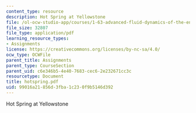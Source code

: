 ```yaml
---
content_type: resource
description: Hot Spring at Yellowstone
file: /ol-ocw-studio-app/courses/1-63-advanced-fluid-dynamics-of-the-environment-fall-2002/99016a21856d3fba1c230f9b5146d392_hotspring.pdf
file_size: 32807
file_type: application/pdf
learning_resource_types:
- Assignments
license: https://creativecommons.org/licenses/by-nc-sa/4.0/
ocw_type: OCWFile
parent_title: Assignments
parent_type: CourseSection
parent_uid: c6e346b5-4e40-7683-cec6-2e232671cc3c
resourcetype: Document
title: hotspring.pdf
uid: 99016a21-856d-3fba-1c23-0f9b5146d392
---
```

Hot Spring at Yellowstone